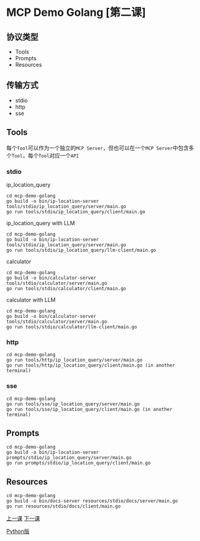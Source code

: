 # MCP Demo Golang [第二课]

## 协议类型

- Tools
- Prompts
- Resources

## 传输方式

- stdio
- http
- sse

## Tools

每个`Tool`可以作为一个独立的`MCP Server`，但也可以在一个`MCP Server`中包含多个`Tool`，每个`Tool`对应一个`API`

### stdio

ip_location_query

```
cd mcp-demo-golang
go build -o bin/ip-location-server tools/stdio/ip_location_query/server/main.go
go run tools/stdio/ip_location_query/client/main.go
```

ip_location_query with LLM

```
cd mcp-demo-golang
go build -o bin/ip-location-server tools/stdio/ip_location_query/server/main.go
go run tools/stdio/ip_location_query/llm-client/main.go
```

calculator

```
cd mcp-demo-golang
go build -o bin/calculator-server tools/stdio/calculator/server/main.go
go run tools/stdio/calculator/client/main.go
```

calculator with LLM

```
cd mcp-demo-golang
go build -o bin/calculator-server tools/stdio/calculator/server/main.go
go run tools/stdio/calculator/llm-client/main.go
```

### http

```
cd mcp-demo-golang
go run tools/http/ip_location_query/server/main.go
go run tools/http/ip_location_query/client/main.go (in another terminal)
```

### sse

```
cd mcp-demo-golang
go run tools/sse/ip_location_query/server/main.go
go run tools/sse/ip_location_query/client/main.go (in another terminal)
```

## Prompts

```
cd mcp-demo-golang
go build -o bin/ip-location-server prompts/stdio/ip_location_query/server/main.go
go run prompts/stdio/ip_location_query/client/main.go
```

## Resources

```
cd mcp-demo-golang
go build -o bin/docs-server resources/stdio/docs/server/main.go
go run resources/stdio/docs/client/main.go
```

[上一课](https://github.com/guobinqiu/llm-chat)
[下一课](https://github.com/guobinqiu/mcp-host)

[Python版](https://github.com/guobinqiu/mcp-demo-python)
